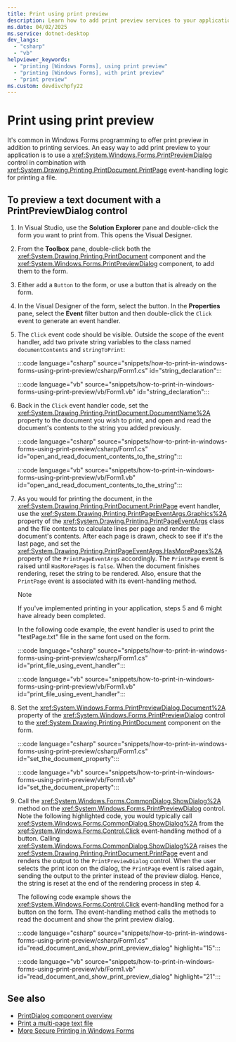 ```yaml
---
title: Print using print preview
description: Learn how to add print preview services to your application by using the Windows Forms PrintPreviewDialog control.
ms.date: 04/02/2025
ms.service: dotnet-desktop
dev_langs:
  - "csharp"
  - "vb"
helpviewer_keywords:
  - "printing [Windows Forms], using print preview"
  - "printing [Windows Forms], with print preview"
  - "print preview"
ms.custom: devdivchpfy22
---
```


# Print using print preview

It's common in Windows Forms programming to offer print preview in addition to printing services. An easy way to add print preview to your application is to use a <xref:System.Windows.Forms.PrintPreviewDialog> control in combination with <xref:System.Drawing.Printing.PrintDocument.PrintPage> event-handling logic for printing a file.

## To preview a text document with a PrintPreviewDialog control

01. In Visual Studio, use the **Solution Explorer** pane and double-click the form you want to print from. This opens the Visual Designer.

01. From the **Toolbox** pane, double-click both the <xref:System.Drawing.Printing.PrintDocument> component and the <xref:System.Windows.Forms.PrintPreviewDialog> component, to add them to the form.

01. Either add a `Button` to the form, or use a button that is already on the form.

01. In the Visual Designer of the form, select the button. In the **Properties** pane, select the **Event** filter button and then double-click the `Click` event to generate an event handler.

01. The `Click` event code should be visible. Outside the scope of the event handler, add two private string variables to the class named `documentContents` and `stringToPrint`:

    :::code language="csharp" source="snippets/how-to-print-in-windows-forms-using-print-preview/csharp/Form1.cs" id="string_declaration":::

    :::code language="vb" source="snippets/how-to-print-in-windows-forms-using-print-preview/vb/Form1.vb" id="string_declaration":::

01. Back in the `Click` event handler code, set the <xref:System.Drawing.Printing.PrintDocument.DocumentName%2A> property to the document you wish to print, and open and read the document's contents to the string you added previously.

    :::code language="csharp" source="snippets/how-to-print-in-windows-forms-using-print-preview/csharp/Form1.cs" id="open_and_read_document_contents_to_the_string":::

    :::code language="vb" source="snippets/how-to-print-in-windows-forms-using-print-preview/vb/Form1.vb" id="open_and_read_document_contents_to_the_string":::

01. As you would for printing the document, in the <xref:System.Drawing.Printing.PrintDocument.PrintPage> event handler, use the <xref:System.Drawing.Printing.PrintPageEventArgs.Graphics%2A> property of the <xref:System.Drawing.Printing.PrintPageEventArgs> class and the file contents to calculate lines per page and render the document's contents. After each page is drawn, check to see if it's the last page, and set the <xref:System.Drawing.Printing.PrintPageEventArgs.HasMorePages%2A> property of the `PrintPageEventArgs` accordingly. The `PrintPage` event is raised until `HasMorePages` is `false`. When the document finishes rendering, reset the string to be rendered. Also, ensure that the `PrintPage` event is associated with its event-handling method.

    > [!NOTE]
    > If you've implemented printing in your application, steps 5 and 6 might have already been completed.

    In the following code example, the event handler is used to print the "testPage.txt" file in the same font used on the form.

    :::code language="csharp" source="snippets/how-to-print-in-windows-forms-using-print-preview/csharp/Form1.cs" id="print_file_using_event_handler":::

    :::code language="vb" source="snippets/how-to-print-in-windows-forms-using-print-preview/vb/Form1.vb" id="print_file_using_event_handler":::

01. Set the <xref:System.Windows.Forms.PrintPreviewDialog.Document%2A> property of the <xref:System.Windows.Forms.PrintPreviewDialog> control to the <xref:System.Drawing.Printing.PrintDocument> component on the form.

    :::code language="csharp" source="snippets/how-to-print-in-windows-forms-using-print-preview/csharp/Form1.cs" id="set_the_document_property":::

    :::code language="vb" source="snippets/how-to-print-in-windows-forms-using-print-preview/vb/Form1.vb" id="set_the_document_property":::

01. Call the <xref:System.Windows.Forms.CommonDialog.ShowDialog%2A> method on the <xref:System.Windows.Forms.PrintPreviewDialog> control. Note the following highlighted code, you would typically call <xref:System.Windows.Forms.CommonDialog.ShowDialog%2A> from the <xref:System.Windows.Forms.Control.Click> event-handling method of a button. Calling <xref:System.Windows.Forms.CommonDialog.ShowDialog%2A> raises the <xref:System.Drawing.Printing.PrintDocument.PrintPage> event and renders the output to the `PrintPreviewDialog` control. When the user selects the print icon on the dialog, the `PrintPage` event is raised again, sending the output to the printer instead of the preview dialog. Hence, the string is reset at the end of the rendering process in step 4.

    The following code example shows the <xref:System.Windows.Forms.Control.Click> event-handling method for a button on the form. The event-handling method calls the methods to read the document and show the print preview dialog.

    :::code language="csharp" source="snippets/how-to-print-in-windows-forms-using-print-preview/csharp/Form1.cs" id="read_document_and_show_print_preview_dialog" highlight="15":::

    :::code language="vb" source="snippets/how-to-print-in-windows-forms-using-print-preview/vb/Form1.vb" id="read_document_and_show_print_preview_dialog" highlight="21":::

## See also

- [PrintDialog component overview](overview.md)
- [Print a multi-page text file](how-to-print-text-document.md)
- [More Secure Printing in Windows Forms](/dotnet/desktop/winforms/more-secure-printing-in-windows-forms?view=netframeworkdesktop-4.8&preserve-view=true)
